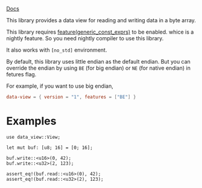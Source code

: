 [Docs](https://docs.rs/data-view)

This library provides a data view for reading and writing data in a byte array.

This library requires [feature(generic_const_exprs)](https://blog.rust-lang.org/inside-rust/2021/09/06/Splitting-const-generics.html) to be enabled. whice is a nightly feature.
So you need nightly compiler to use this library.

It also works with `[no_std]` environment.

By default, this library uses little endian as the default endian.
But you can override the endian by using `BE` (for big endian) or `NE` (for native endian) in fetures flag.

For example, if you want to use big endian,  

```toml
data-view = { version = "1", features = ["BE"] }
```

# Examples
```
use data_view::View;

let mut buf: [u8; 16] = [0; 16];

buf.write::<u16>(0, 42);
buf.write::<u32>(2, 123);

assert_eq!(buf.read::<u16>(0), 42);
assert_eq!(buf.read::<u32>(2), 123);
```